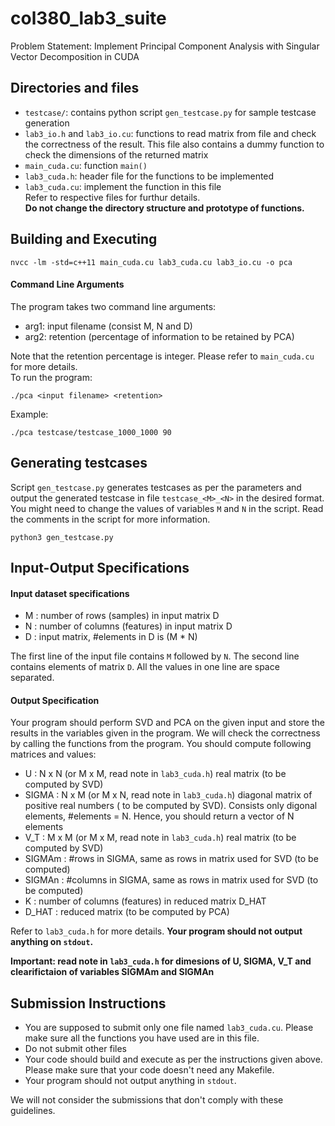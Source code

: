 # col380_lab3_suite
Problem Statement: Implement Principal Component Analysis with Singular Vector Decomposition in CUDA

## Directories and files
- `testcase/`: contains python script `gen_testcase.py` for sample testcase generation  
- `lab3_io.h` and `lab3_io.cu`: functions to read matrix from file and check the correctness of the result. This file also contains a dummy function to check the dimensions of the returned matrix
- `main_cuda.cu`: function `main()`  
- `lab3_cuda.h`: header file for the functions to be implemented  
- `lab3_cuda.cu`: implement the function in this file  
Refer to respective files for furthur details.  
**Do not change the directory structure and prototype of functions.**

## Building and Executing
```
nvcc -lm -std=c++11 main_cuda.cu lab3_cuda.cu lab3_io.cu -o pca
```
#### Command Line Arguments
The program takes two command line arguments:
- arg1: input filename (consist M, N and D)  
- arg2: retention (percentage of information to be retained by PCA) 

Note that the retention percentage is integer.  Please refer to `main_cuda.cu` for more details.  
To run the program:
```
./pca <input filename> <retention>
```
Example:
```
./pca testcase/testcase_1000_1000 90
```

## Generating testcases
Script `gen_testcase.py` generates testcases as per the parameters and output the generated testcase in file `testcase_<M>_<N>` in the desired format. You might need to change the values of variables `M` and `N` in the script. Read the comments in the script for more information.
```
python3 gen_testcase.py
```

## Input-Output Specifications
#### Input dataset specifications
- M : number of rows (samples) in input matrix D
- N : number of columns (features) in input matrix D
- D : input matrix, #elements in D is (M * N)

The first line of the input file contains `M` followed by `N`. The second line contains elements of matrix `D`. All the values in one line are space separated.  

#### Output Specification
Your program should perform SVD and PCA on the given input and store the results in the variables given in the program. We will check the correctness by calling the functions from the program. You should compute following matrices and values:  
- U : N x N (or M x M, read note in `lab3_cuda.h`) real matrix (to be computed by SVD)
- SIGMA : N x M (or M x N, read note in `lab3_cuda.h`) diagonal matrix of positive real numbers ( to be computed by SVD). Consists only digonal elements, #elements = N. Hence, you should return a vector of N elements
- V_T : M x M (or M x M, read note in `lab3_cuda.h`) real matrix (to be computed by SVD)
- SIGMAm : #rows in SIGMA, same as rows in matrix used for SVD (to be computed)
- SIGMAn : #columns in SIGMA, same as rows in matrix used for SVD (to be computed)
- K : number of columns (features) in reduced matrix D_HAT
- D_HAT : reduced matrix (to be computed by PCA)

Refer to `lab3_cuda.h` for more details. **Your program should not output anything on `stdout`.**

**Important: read note in `lab3_cuda.h` for dimesions of U, SIGMA, V_T and clearifictaion of variables SIGMAm and SIGMAn**

## Submission Instructions
- You are supposed to submit only one file named `lab3_cuda.cu`. Please make sure all the functions you have used are in this file.
- Do not submit other files
- Your code should build and execute as per the instructions given above. Please make sure that your code doesn't need any Makefile.
- Your program should not output anything in `stdout`.

We will not consider the submissions that don't comply with these guidelines.
